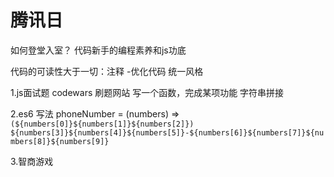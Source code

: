 # 腾讯日

如何登堂入室？
代码新手的编程素养和js功底

代码的可读性大于一切：注释
-优化代码
  统一风格

1.js面试题
codewars
刷题网站
写一个函数，完成某项功能
字符串拼接

2.es6 写法
phoneNumber = (numbers) => `(${numbers[0]}${numbers[1]}${numbers[2]}) ${numbers[3]}${numbers[4]}${numbers[5]}-${numbers[6]}${numbers[7]}${numbers[8]}${numbers[9]}`

3.智商游戏